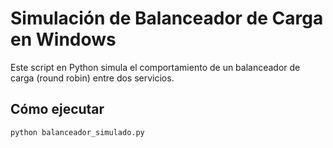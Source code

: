 # Simulación de Balanceador de Carga en Windows

Este script en Python simula el comportamiento de un balanceador de carga (round robin) entre dos servicios.

## Cómo ejecutar

```bash
python balanceador_simulado.py
